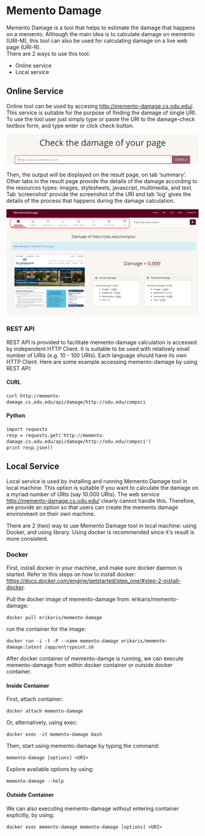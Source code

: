 # Memento Damage

Memento Damage is a tool that helps to estimate the damage that happens on a memento. Although the main idea is to calculate damage on memento (URI-M), this tool can also be used for calculating damage on a live web page (URI-R).  </br>
There are 2 ways to use this tool:
- Online service
- Local service

## Online Service
Online tool can be used by accesing http://memento-damage.cs.odu.edu/. This service is suitable for the purpose of finding the damage of single URI. To use the tool user just simply type or paste the URI to the damage-check textbox form, and type enter or click check button.

![](https://github.com/erikaris/web-memento-damage/raw/screenshot/pasted%20image%200.png)

Then, the output will be displayed on the result page, on tab ‘summary’. Other tabs in the result page provide the details of the damage according to the resources types: images, stylesheets, javascript, multimedia, and text. Tab ‘screenshot’ provide the screenshot of the URI and tab ‘log’ gives the details of the process that happens during the damage calculation.

![](https://github.com/erikaris/web-memento-damage/raw/screenshot/online-2.png)

### REST API
REST API is provided to facilitate memento-damage calculation is accessed by independent HTTP Client. It is suitable to be used with relatively small number of URIs (e.g. 10 - 100 URIs). Each language should have its own HTTP Client. Here are some example accessing memento-damage by using REST API:

#### CURL
```
curl http://memento-damage.cs.odu.edu/api/damage/http://odu.edu/compsci
```

#### Python
```
import requests
resp = requests.get('http://memento-damage.cs.odu.edu/api/damage/http://odu.edu/compsci')
print resp.json()
```

## Local Service
Local service is used by installing and running Memento Damage tool in local machine. This option is suitable if you want to calculate the damage on a myriad number of URIs (say 10.000 URIs).  The web service http://memento-damage.cs.odu.edu/ clearly cannot handle this. Therefore, we provide an option so that users can create the memento damage environment on their own machine.

There are 2 (two) way to use Memento Damage tool in local machine: using Docker, and using library. Using docker is recommended since it's result is more consistent.

### Docker
First, install docker in your machine, and make sure docker daemon is started. Refer to this steps on how to install docker: https://docs.docker.com/engine/getstarted/step_one/#step-2-install-docker. 

Pull the docker image of memento-damage from: erikaris/memento-damage:
```
docker pull erikaris/memento-damage
```

run the container for the image:
```
docker run -i -t -P --name memento-damage erikaris/memento-damage:latest /app/entrypoint.sh
```

After docker container of memento-damge is running, we can execute memento-damage from within docker container or outside docker container.

#### Inside Container
First, attach container:
```
docker attach memento-damage
```

Or, alternatively, using exec:
```
docker exec -it memento-damage bash
```

Then, start using memento-damage by typing the command:
```
memento-damage [options] <URI>
```

Explore available options by using:
```
memento-damage --help
```

#### Outside Container
We can also executing memento-damage without entering container explicitly, by using:
```
docker exec memento-damage memento-damage [options] <URI>
```
